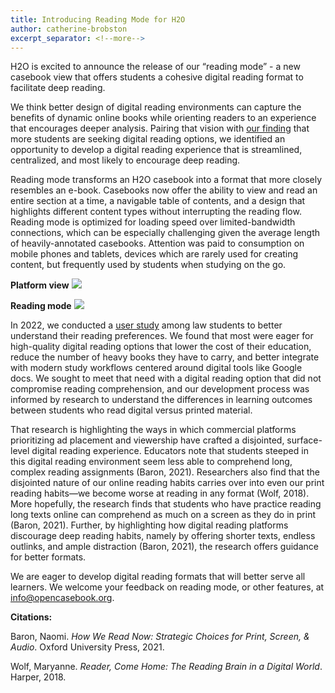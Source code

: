 ```yaml
---
title: Introducing Reading Mode for H2O
author: catherine-brobston
excerpt_separator: <!--more-->
---
```

H2O is excited to announce the release of our “reading mode” - a new casebook view that offers students a cohesive digital reading format to facilitate deep reading. 

We think better design of digital reading environments can capture the benefits of dynamic online books while orienting readers to an experience that encourages deeper analysis. Pairing that vision with [our finding](https://lil.law.harvard.edu/blog/2022/09/23/h2o-usability-study-do-students-want-physical-casebooks/) that more students are seeking digital reading options, we identified an opportunity to develop a digital reading experience that is streamlined, centralized, and most likely to encourage deep reading. 

<!--more-->

Reading mode transforms an H2O casebook into a format that more closely resembles an e-book. Casebooks now offer the ability to view and read an entire section at a time, a navigable table of contents, and a design that highlights different content types without interrupting the reading flow. Reading mode is optimized for loading speed over limited-bandwidth connections, which can be especially challenging given the average length of heavily-annotated casebooks. Attention was paid to consumption on mobile phones and tablets, devices which are rarely used for creating content, but frequently used by students when studying on the go. 

**Platform view**
![](https://lil-blog-media.s3.amazonaws.com/Reading_Mode_post.png)


**Reading mode**
![](https://lil-blog-media.s3.amazonaws.com/Reading_Mode_3.png)


In 2022, we conducted a [user study](https://lil-blog-media.s3.amazonaws.com/H2O_Usability_Test_Summary.pdf) among law students to better understand their reading preferences. We found that most were eager for high-quality digital reading options that lower the cost of their education, reduce the number of heavy books they have to carry, and better integrate with modern study workflows centered around digital tools like Google docs. We sought to meet that need with a digital reading option that did not compromise reading comprehension, and our development process was informed by research to understand the differences in learning outcomes between students who read digital versus printed material. 

That research is highlighting the ways in which commercial platforms prioritizing ad placement and viewership have crafted a disjointed, surface-level digital reading experience. Educators note that students steeped in this digital reading environment seem less able to comprehend long, complex reading assignments (Baron, 2021). Researchers also find that the disjointed nature of our online reading habits carries over into even our print reading habits—we become worse at reading in any format (Wolf, 2018). More hopefully, the research finds that students who have practice reading long texts online can comprehend as much on a screen as they do in print (Baron, 2021). Further, by highlighting how digital reading platforms discourage deep reading habits, namely by offering shorter texts, endless outlinks, and ample distraction (Baron, 2021), the research offers guidance for better formats. 

We are eager to develop digital reading formats that will better serve all learners. We welcome your feedback on reading mode, or other features, at info@opencasebook.org. 


**Citations:**

Baron, Naomi. *How We Read Now: Strategic Choices for Print, Screen, & Audio*. Oxford University Press, 2021. 

Wolf, Maryanne. *Reader, Come Home: The Reading Brain in a Digital World*. Harper, 2018. 

